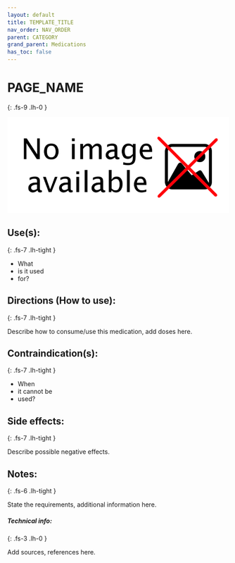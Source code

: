 ```yaml
---
layout: default
title: TEMPLATE_TITLE
nav_order: NAV_ORDER
parent: CATEGORY
grand_parent: Medications
has_toc: false
---
```


# PAGE_NAME
{: .fs-9 .lh-0 }

![IMAGE_ALT](/assets/NoImage.png)

## Use(s):
{: .fs-7 .lh-tight }

- What
- is it used
- for?

## Directions (How to use):
{: .fs-7 .lh-tight }

Describe how to consume/use this medication, add doses here.

## Contraindication(s):
{: .fs-7 .lh-tight }

- When
- it cannot be
- used?

## Side effects:
{: .fs-7 .lh-tight }

Describe possible negative effects.

## Notes:
{: .fs-6 .lh-tight }

State the requirements, additional information here.

##### Technical info:
{: .fs-3 .lh-0 }

Add sources, references here.